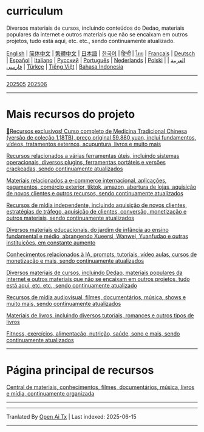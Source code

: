 # curriculum

Diversos materiais de cursos, incluindo conteúdos do Dedao, materiais populares da internet e outros materiais que não se encaixam em outros projetos, tudo está aqui, etc. etc., sendo continuamente atualizado.


[English](https://openaitx.github.io/view.html?user=mswnlz&project=curriculum&lang=en) | [简体中文](https://openaitx.github.io/view.html?user=mswnlz&project=curriculum&lang=zh-CN) | [繁體中文](https://openaitx.github.io/view.html?user=mswnlz&project=curriculum&lang=zh-TW) | [日本語](https://openaitx.github.io/view.html?user=mswnlz&project=curriculum&lang=ja) | [한국어](https://openaitx.github.io/view.html?user=mswnlz&project=curriculum&lang=ko) | [हिन्दी](https://openaitx.github.io/view.html?user=mswnlz&project=curriculum&lang=hi) | [ไทย](https://openaitx.github.io/view.html?user=mswnlz&project=curriculum&lang=th) | [Français](https://openaitx.github.io/view.html?user=mswnlz&project=curriculum&lang=fr) | [Deutsch](https://openaitx.github.io/view.html?user=mswnlz&project=curriculum&lang=de) | [Español](https://openaitx.github.io/view.html?user=mswnlz&project=curriculum&lang=es) | [Italiano](https://openaitx.github.io/view.html?user=mswnlz&project=curriculum&lang=it) | [Русский](https://openaitx.github.io/view.html?user=mswnlz&project=curriculum&lang=ru) | [Português](https://openaitx.github.io/view.html?user=mswnlz&project=curriculum&lang=pt) | [Nederlands](https://openaitx.github.io/view.html?user=mswnlz&project=curriculum&lang=nl) | [Polski](https://openaitx.github.io/view.html?user=mswnlz&project=curriculum&lang=pl) | [العربية](https://openaitx.github.io/view.html?user=mswnlz&project=curriculum&lang=ar) | [فارسی](https://openaitx.github.io/view.html?user=mswnlz&project=curriculum&lang=fa) | [Türkçe](https://openaitx.github.io/view.html?user=mswnlz&project=curriculum&lang=tr) | [Tiếng Việt](https://openaitx.github.io/view.html?user=mswnlz&project=curriculum&lang=vi) | [Bahasa Indonesia](https://openaitx.github.io/view.html?user=mswnlz&project=curriculum&lang=id)


-------------------

[202505](https://raw.githubusercontent.com/mswnlz/curriculum/main/202505.md)
[202506](https://raw.githubusercontent.com/mswnlz/curriculum/main/202506.md)

---------------
# Mais recursos do projeto

[🎁Recursos exclusivos! Curso completo de Medicina Tradicional Chinesa (versão de coleção 1,18TB), preço original 59.880 yuan, inclui fundamentos, vídeos, tratamentos externos, acupuntura, livros e muito mais](https://github.com/mswnlz/chinese-traditional)

[Recursos relacionados a várias ferramentas úteis, incluindo sistemas operacionais, diversos plugins, ferramentas portáteis e versões crackeadas, sendo continuamente atualizados](https://github.com/mswnlz/tools)


[Materiais relacionados a e-commerce internacional, aplicações, pagamentos, comércio exterior, tiktok, amazon, abertura de lojas, aquisição de novos clientes e outros recursos, sendo continuamente atualizados](https://github.com/mswnlz/cross-border)

[Recursos de mídia independente, incluindo aquisição de novos clientes, estratégias de tráfego, aquisição de clientes, conversão, monetização e outros materiais, sendo continuamente atualizados](https://github.com/mswnlz/self-media)

[ Diversos materiais educacionais, do jardim de infância ao ensino fundamental e médio, abrangendo Xueersi, Wanwei, Yuanfudao e outras instituições, em constante aumento](https://github.com/mswnlz/edu-knowlege)

[Conhecimentos relacionados à IA, prompts, tutoriais, vídeo aulas, cursos de monetização e mais, sendo continuamente atualizados](https://github.com/mswnlz/AIknowledge)

[Diversos materiais de cursos, incluindo Dedao, materiais populares da internet e outros materiais que não se encaixam em outros projetos, tudo está aqui, etc. etc., sendo continuamente atualizado](https://github.com/mswnlz/curriculum)

[Recursos de mídia audiovisual, filmes, documentários, música, shows e muito mais, sendo continuamente atualizados](https://github.com/mswnlz/movies)

[Materiais de livros, incluindo diversos tutoriais, romances e outros tipos de livros](https://github.com/mswnlz/book)

[Fitness, exercícios, alimentação, nutrição, saúde, sono e mais, sendo continuamente atualizados](https://github.com/mswnlz/healthy)

---------------

# Página principal de recursos
[Central de materiais, conhecimentos, filmes, documentários, música, livros e mídia, continuamente organizada](https://github.com/mswnlz)

---------------

---

Tranlated By [Open Ai Tx](https://github.com/OpenAiTx/OpenAiTx) | Last indexed: 2025-06-15

---